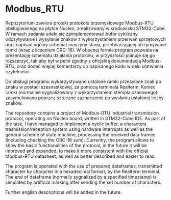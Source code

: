 # Modbus_RTU
Repozytorium zawiera projekt protokołu przemysłowego Modbus-RTU obsługiwanego na płytce Nucleo, zrealizowany w środowisku STM32-Cube. W ramach zadania udało się zaimplementować bufor cykliczny, odczytywanie i wysyłanie znaków z wykorzystaniem przerwań sprzętowych oraz napisać ogólny schemat maszyny stanu, przetwarzającej otrzymywane ramki (wraz z liczeniem CRC-16). W obecnej formie program pozwala na prezentację schematu działania protokołu, w przyszłości planuje się go rozszerzyć, tak aby był w pełni zgodny z oficjalną dokumentacją Modbus-RTU, oraz dodać więcej komentarzy do napisanego kodu w celu ułatwienia czytelności.

Do obsługi programu wykorzystywano ustalone ramki przesyłane znak po znaku w postaci szesnastkowej, za pomocą terminala Realterm. Koniec ramki (normalnie sygnalizowany z wykorzystaniem stempla czasowego) zasymulowano poprzez sztuczne zaznaczenie po wysłaniu ustalonej liczby znaków.

The repository contains a project of Modbus-RTU industrial transmission protocol, operating on Nucleo board, written in STM32-Cube IDE. As part of the task, I have managed to implement a cyclic buffer, a characters trasmission/reception system using hardware interrupts as well as the general scheme of state machine, processing the received data frames (including checking the CRC-16 sum). Currently, the program allows to show the basic functionalities of the protocol, in the future it will be improved and expanded, to make it more consistent with the official Modbus-RTU datasheet, as well as better described and easier to read.  

The program is operated with the use of prepared dataframes, transmitted character by character in a hexadecimal format, by the Realterm terminal. The end of dataframe (normally sygnalized by a specified timestamp) is simulated by artificial marking after sending the set number of characters. 

Further english descriptions will be added in the future.
